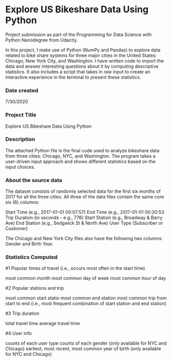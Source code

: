 # Explore US Bikeshare Data Using Python
Project submission as part of the Programming for Data Science with Python Nanodegree from Udacity. 

In this project, I make use of Python (NumPy and Pandas) to explore data related to bike share systems for three major cities in the United States: Chicago, New York City, and Washington. I have written code to import the data and answer interesting questions about it by computing descriptive statistics. It also includes a script that takes in raw input to create an interactive experience in the terminal to present these statistics.

### Date created
7/30/2020

### Project Title
Explore US Bikeshare Data Using Python

### Description
The attached Python file is the final code used to analyze bikeshare data from three cities: Chicago, NYC, and Washington. The program takes a user-driven input approach and shows different statistics based on the input choices.

### About the source data
The dataset consists of randomly selected data for the first six months of 2017 for all the three cities. All three of the data files contain the same core six (6) columns:

Start Time (e.g., 2017-01-01 00:07:57)
End Time (e.g., 2017-01-01 00:20:53
Trip Duration (in seconds - e.g., 776)
Start Station (e.g., Broadway & Barry Ave)
End Station (e.g., Sedgwick St & North Ave)
User Type (Subscriber or Customer)

The Chicago and New York City files also have the following two columns: Gender and Birth Year.

### Statistics Computed
#1 Popular times of travel (i.e., occurs most often in the start time)

most common month
most common day of week
most common hour of day

#2 Popular stations and trip

most common start statio
most common end station
most common trip from start to end (i.e., most frequent combination of start station and end station)

#3 Trip duration

total travel time
average travel time

#4 User info

counts of each user type
counts of each gender (only available for NYC and Chicago)
earliest, most recent, most common year of birth (only available for NYC and Chicago)

